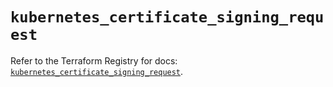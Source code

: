 # `kubernetes_certificate_signing_request`

Refer to the Terraform Registry for docs: [`kubernetes_certificate_signing_request`](https://registry.terraform.io/providers/hashicorp/kubernetes/2.37.0/docs/resources/certificate_signing_request).
